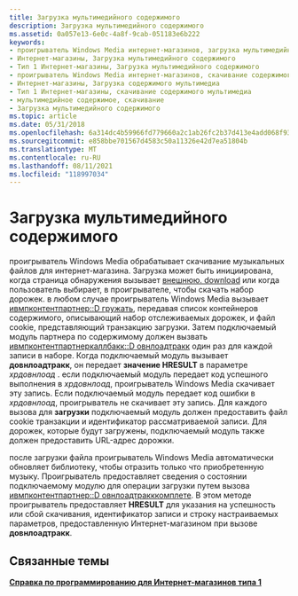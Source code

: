 ```yaml
---
title: Загрузка мультимедийного содержимого
description: Загрузка мультимедийного содержимого
ms.assetid: 0a057e13-6e0c-4a8f-9cab-051183e6b222
keywords:
- проигрыватель Windows Media интернет-магазинов, загрузка мультимедийного содержимого
- Интернет-магазины, Загрузка мультимедийного содержимого
- Тип 1 Интернет-магазины, Загрузка мультимедийного содержимого
- проигрыватель Windows Media интернет-магазинов, скачивание содержимого мультимедиа
- Интернет-магазины, Загрузка содержимого мультимедиа
- Тип 1 Интернет-магазины, скачивание содержимого мультимедиа
- мультимедийное содержимое, скачивание
- Загрузка мультимедийного содержимого
ms.topic: article
ms.date: 05/31/2018
ms.openlocfilehash: 6a314dc4b59966fd779660a2c1ab26fc2b37d413e4add068f936a6109acd423a
ms.sourcegitcommit: e858bbe701567d4583c50a11326e42d7ea51804b
ms.translationtype: MT
ms.contentlocale: ru-RU
ms.lasthandoff: 08/11/2021
ms.locfileid: "118997034"
---
```

# <a name="downloading-media-content"></a>Загрузка мультимедийного содержимого

проигрыватель Windows Media обрабатывает скачивание музыкальных файлов для интернет-магазина. Загрузка может быть инициирована, когда страница обнаружения вызывает [внешнюю. download](external-download.md) или когда пользователь выбирает, в проигрывателе, чтобы скачать набор дорожек. в любом случае проигрыватель Windows Media вызывает [ивмпконтентпартнер::D гружать](/previous-versions/windows/desktop/api/contentpartner/nf-contentpartner-iwmpcontentpartner-download), передавая список контейнеров содержимого, описывающий набор отслеживаемых дорожек, и файл cookie, представляющий транзакцию загрузки. Затем подключаемый модуль партнера по содержимому должен вызвать [ивмпконтентпартнеркаллбакк::D овнлоадтракк](/previous-versions/windows/desktop/api/contentpartner/nf-contentpartner-iwmpcontentpartnercallback-downloadtrack) один раз для каждой записи в наборе. Когда подключаемый модуль вызывает **довнлоадтракк**, он передает **значение HRESULT** в параметре *хрдовнлоад* . если подключаемый модуль передает код успешного выполнения в *хрдовнлоад*, проигрыватель Windows Media скачивает эту запись. Если подключаемый модуль передает код ошибки в *хрдовнлоад*, проигрыватель не скачивает эту запись. Для каждого вызова для **загрузки** подключаемый модуль должен предоставить файл cookie транзакции и идентификатор рассматриваемой записи. Для дорожек, которые будут загружены, подключаемый модуль также должен предоставить URL-адрес дорожки.

после загрузки файла проигрыватель Windows Media автоматически обновляет библиотеку, чтобы отразить только что приобретенную музыку. Проигрыватель предоставляет сведения о состоянии подключаемому модулю для операции загрузки путем вызова [ивмпконтентпартнер::D овнлоадтракккомплете](/previous-versions/windows/desktop/api/contentpartner/nf-contentpartner-iwmpcontentpartner-downloadtrackcomplete). В этом методе проигрыватель предоставляет **HRESULT** для указания на успешность или сбой скачивания, идентификатор записи и строку настраиваемых параметров, предоставленную Интернет-магазином при вызове **довнлоадтракк**.

## <a name="related-topics"></a>Связанные темы

<dl> <dt>

[**Справка по программированию для Интернет-магазинов типа 1**](programming-guide-for-type-1-online-stores.md)
</dt> </dl>

 

 




